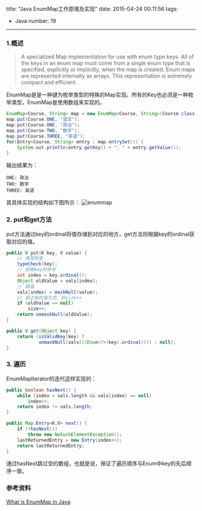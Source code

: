 title: "Java EnumMap工作原理及实现"
date: 2015-04-24 00:11:56
tags:
  - Java
number: 19
---

### 1.概述

> A specialized Map implementation for use with enum type keys. All of the keys in an enum map must come from a single enum type that is specified, explicitly or implicitly, when the map is created. Enum maps are represented internally as arrays. This representation is extremely compact and efficient.

EnumMap是是一种键为枚举类型的特殊的Map实现。所有的Key也必须是一种枚举类型，EnumMap是使用数组来实现的。

``` java
EnumMap<Course, String> map = new EnumMap<Course, String>(Course.class);
map.put(Course.ONE, "语文");
map.put(Course.ONE, "政治");
map.put(Course.TWO, "数学");
map.put(Course.THREE, "英语");
for(Entry<Course, String> entry : map.entrySet()) {
    System.out.println(entry.getKey() + ": " + entry.getValue());
}
```

输出结果为：

```
ONE: 政治
TWO: 数学
THREE: 英语
```

其具体实现的结构如下图所示：
![enummap](https://cloud.githubusercontent.com/assets/1736354/7323140/1dc9a734-eadf-11e4-96f8-8df820f64590.png)
### 2. put和get方法

put方法通过key的ordinal将值存储到对应的地方，get方法则根据key的ordinal获取对应的值。

``` java
public V put(K key, V value) {
    // 类型检查
    typeCheck(key);
    // 获取key的序号
    int index = key.ordinal();
    Object oldValue = vals[index];
    // 赋值
    vals[index] = maskNull(value);
    // 若之前的值为空，则size++
    if (oldValue == null)
        size++;
    return unmaskNull(oldValue);
}

public V get(Object key) {
    return (isValidKey(key) ?
            unmaskNull(vals[((Enum<?>)key).ordinal()]) : null);
}
```
### 3. 遍历

EnumMapIterator的迭代这样实现的：

``` java
public boolean hasNext() {
    while (index < vals.length && vals[index] == null)
        index++;
    return index != vals.length;
}

public Map.Entry<K,V> next() {
    if (!hasNext())
        throw new NoSuchElementException();
    lastReturnedEntry = new Entry(index++);
    return lastReturnedEntry;
}
```

通过hasNext跳过空的数组，也就是说，保证了遍历顺序与Enum中key的先后顺序一致。
### 参考资料

[What is EnumMap in Java](http://javarevisited.blogspot.jp/2012/09/what-is-enummap-in-java-example-tutorial.html)
